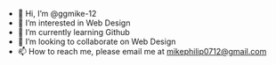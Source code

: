 - 👋 Hi, I’m @ggmike-12
- 👀 I’m interested in Web Design
- 🌱 I’m currently learning Github
- 💞️ I’m looking to collaborate on Web Design
- 📫 How to reach me, please email me at mikephilip0712@gmail.com

<!---
ggmike-12/ggmike-12 is a ✨ special ✨ repository because its `README.md` (this file) appears on your GitHub profile.
You can click the Preview link to take a look at your changes.
--->
